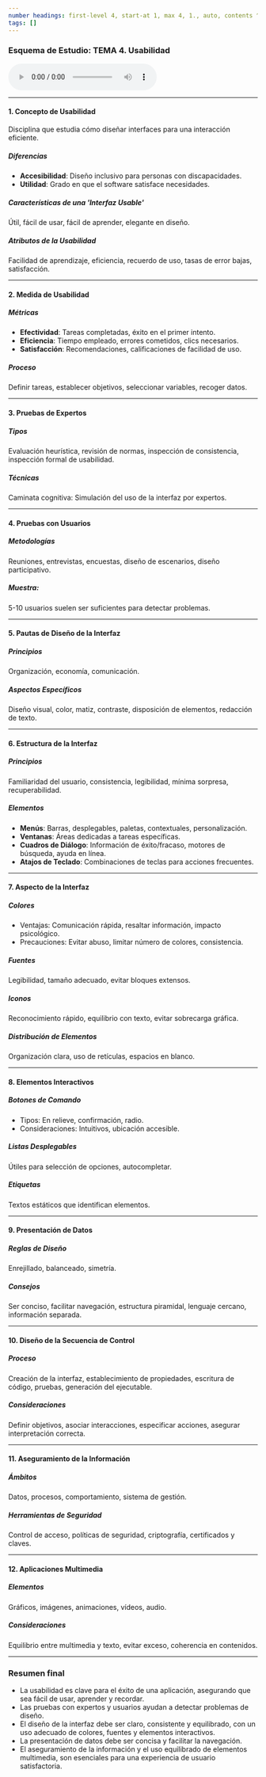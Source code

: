 ```yaml
---
number headings: first-level 4, start-at 1, max 4, 1., auto, contents ^toc, skip ^skipped
tags: []
---
```

### Esquema de Estudio: TEMA 4. Usabilidad

![Lectura MP3](Lectura_Resumen_Tema_4.mp3)

---
#### 1. Concepto de Usabilidad
Disciplina que estudia cómo diseñar interfaces para una interacción eficiente.
##### Diferencias
  - **Accesibilidad**: Diseño inclusivo para personas con discapacidades.
  - **Utilidad**: Grado en que el software satisface necesidades.
##### Características de una 'Interfaz Usable'
Útil, fácil de usar, fácil de aprender, elegante en diseño.
##### Atributos de la Usabilidad
Facilidad de aprendizaje, eficiencia, recuerdo de uso, tasas de error bajas, satisfacción.

---
#### 2. Medida de Usabilidad
##### Métricas
  - **Efectividad**: Tareas completadas, éxito en el primer intento.
  - **Eficiencia**: Tiempo empleado, errores cometidos, clics necesarios.
  - **Satisfacción**: Recomendaciones, calificaciones de facilidad de uso.
##### Proceso
Definir tareas, establecer objetivos, seleccionar variables, recoger datos.

---
#### 3. Pruebas de Expertos
##### Tipos
Evaluación heurística, revisión de normas, inspección de consistencia, inspección formal de usabilidad.
##### Técnicas
Caminata cognitiva: Simulación del uso de la interfaz por expertos.

---
#### 4. Pruebas con Usuarios
##### Metodologías
Reuniones, entrevistas, encuestas, diseño de escenarios, diseño participativo.
##### Muestra:
5-10 usuarios suelen ser suficientes para detectar problemas.

---
#### 5. Pautas de Diseño de la Interfaz
##### Principios
Organización, economía, comunicación.
##### Aspectos Específicos
Diseño visual, color, matiz, contraste, disposición de elementos, redacción de texto.

---
#### 6. Estructura de la Interfaz
##### Principios
Familiaridad del usuario, consistencia, legibilidad, mínima sorpresa, recuperabilidad.
##### Elementos
  - **Menús**: Barras, desplegables, paletas, contextuales, personalización.
  - **Ventanas**: Áreas dedicadas a tareas específicas.
  - **Cuadros de Diálogo**: Información de éxito/fracaso, motores de búsqueda, ayuda en línea.
  - **Atajos de Teclado**: Combinaciones de teclas para acciones frecuentes.

---
#### 7. Aspecto de la Interfaz
##### Colores
  - Ventajas: Comunicación rápida, resaltar información, impacto psicológico.
  - Precauciones: Evitar abuso, limitar número de colores, consistencia.
##### Fuentes
Legibilidad, tamaño adecuado, evitar bloques extensos.
##### Iconos
Reconocimiento rápido, equilibrio con texto, evitar sobrecarga gráfica.
##### Distribución de Elementos
Organización clara, uso de retículas, espacios en blanco.

---
#### 8. Elementos Interactivos
##### Botones de Comando
  - Tipos: En relieve, confirmación, radio.
  - Consideraciones: Intuitivos, ubicación accesible.
##### Listas Desplegables
Útiles para selección de opciones, autocompletar.
##### Etiquetas
Textos estáticos que identifican elementos.

---
#### 9. Presentación de Datos
##### Reglas de Diseño
Enrejillado, balanceado, simetría.
##### Consejos
Ser conciso, facilitar navegación, estructura piramidal, lenguaje cercano, información separada.

---
#### 10. Diseño de la Secuencia de Control
##### Proceso
Creación de la interfaz, establecimiento de propiedades, escritura de código, pruebas, generación del ejecutable.
##### Consideraciones
Definir objetivos, asociar interacciones, especificar acciones, asegurar interpretación correcta.

---
#### 11. Aseguramiento de la Información
##### Ámbitos
Datos, procesos, comportamiento, sistema de gestión.
##### Herramientas de Seguridad
Control de acceso, políticas de seguridad, criptografía, certificados y claves.

---
#### 12. Aplicaciones Multimedia
##### Elementos
Gráficos, imágenes, animaciones, vídeos, audio.
##### Consideraciones
Equilibrio entre multimedia y texto, evitar exceso, coherencia en contenidos.

---
### Resumen final
- La usabilidad es clave para el éxito de una aplicación, asegurando que sea fácil de usar, aprender y recordar.
- Las pruebas con expertos y usuarios ayudan a detectar problemas de diseño.
- El diseño de la interfaz debe ser claro, consistente y equilibrado, con un uso adecuado de colores, fuentes y elementos interactivos.
- La presentación de datos debe ser concisa y facilitar la navegación.
- El aseguramiento de la información y el uso equilibrado de elementos multimedia, son esenciales para una experiencia de usuario satisfactoria.